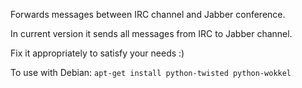 Forwards messages between IRC channel and Jabber conference.

In current version it sends all messages from IRC to Jabber channel.

Fix it appropriately to satisfy your needs :)

To use with Debian:
`apt-get install python-twisted python-wokkel`
    
